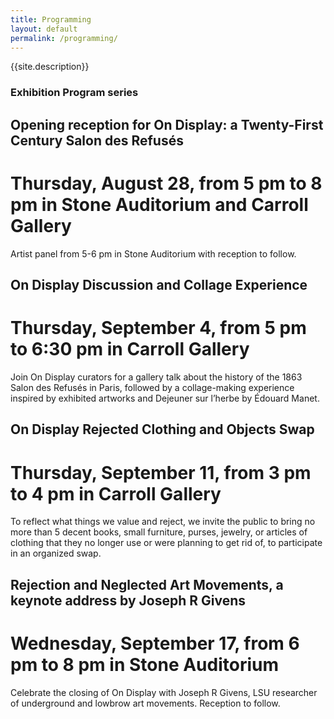 ```yaml
---
title: Programming
layout: default
permalink: /programming/
---
```

  
{{site.description}}

### Exhibition Program series

## Opening reception for On Display: a Twenty-First Century Salon des Refusés
# **Thursday, August 28, from 5 pm to 8 pm in Stone Auditorium and Carroll Gallery**

Artist panel from 5-6 pm in Stone Auditorium with reception to follow.

## On Display Discussion and Collage Experience
# **Thursday, September 4, from 5 pm to 6:30 pm in Carroll Gallery**

Join On Display curators for a gallery talk about the history of the 1863 Salon des Refusés in Paris, followed by a collage-making experience inspired by exhibited artworks and Dejeuner sur l’herbe by Édouard Manet.

## On Display Rejected Clothing and Objects Swap
# **Thursday, September 11, from 3 pm to 4 pm in Carroll Gallery**

To reflect what things we value and reject, we invite the public to bring no more than 5 decent books, small furniture, purses, jewelry, or articles of clothing that they no longer use or were planning to get rid of, to participate in an organized swap.

## Rejection and Neglected Art Movements, a keynote address by Joseph R Givens
# **Wednesday, September 17, from 6 pm to 8 pm in Stone Auditorium**

Celebrate the closing of On Display with Joseph R Givens, LSU researcher of underground and lowbrow art movements. Reception to follow.
